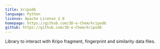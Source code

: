 ```yaml
---
title: kripodb
language: Python
license: Apache License 2.0
homepage: https://github.com/3D-e-Chem/kripodb
github: https://github.com/3D-e-Chem/kripodb
---
```

Library to interact with Kripo fragment, fingerprint and similarity data files.
    
